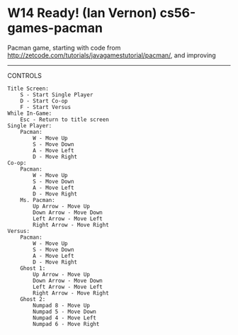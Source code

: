 W14 Ready! (Ian Vernon)
cs56-games-pacman
=================

Pacman game, starting with code from http://zetcode.com/tutorials/javagamestutorial/pacman/, and improving

_____________________
CONTROLS

	Title Screen:
		S - Start Single Player
		D - Start Co-op
		F - Start Versus
	While In-Game:
		Esc - Return to title screen
	Single Player:
		Pacman:
			W - Move Up
			S - Move Down
			A - Move Left
			D - Move Right
	Co-op:
		Pacman:
			W - Move Up
			S - Move Down
			A - Move Left
			D - Move Right
		Ms. Pacman:
			Up Arrow - Move Up
			Down Arrow - Move Down
			Left Arrow - Move Left
			Right Arrow - Move Right
	Versus:
		Pacman:
			W - Move Up
			S - Move Down
			A - Move Left
			D - Move Right
		Ghost 1:
			Up Arrow - Move Up
			Down Arrow - Move Down
			Left Arrow - Move Left
			Right Arrow - Move Right
		Ghost 2:
			Numpad 8 - Move Up
			Numpad 5 - Move Down
			Numpad 4 - Move Left
			Numpad 6 - Move Right
